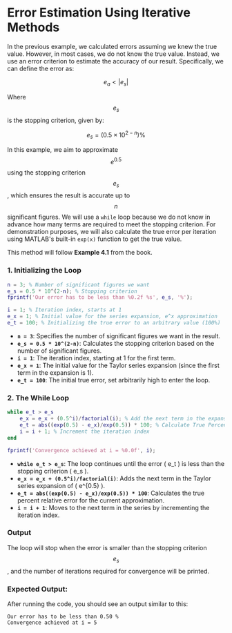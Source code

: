 <script src="https://polyfill.io/v3/polyfill.min.js?features=es6"></script>
<script id="MathJax-script" async src="https://cdn.jsdelivr.net/npm/mathjax@3/es5/tex-mml-chtml.js"></script>

# **Error Estimation Using Iterative Methods**

In the previous example, we calculated errors assuming we knew the true value. However, in most cases, we do not know the true value. Instead, we use an error criterion to estimate the accuracy of our result. Specifically, we can define the error as:

$$
e_a < | e_s |
$$

Where $$e_s$$ is the stopping criterion, given by:

$$
e_s = (0.5 \times 10^{2-n}) \%
$$

In this example, we aim to approximate $$e^{0.5}$$ using the stopping criterion $$e_s$$, which ensures the result is accurate up to $$n$$ significant figures. We will use a `while` loop because we do not know in advance how many terms are required to meet the stopping criterion. For demonstration purposes, we will also calculate the true error per iteration using MATLAB's built-in `exp(x)` function to get the true value.

This method will follow **Example 4.1** from the book.

### **1. Initializing the Loop**

```matlab
n = 3; % Number of significant figures we want
e_s = 0.5 * 10^(2-n); % Stopping criterion
fprintf('Our error has to be less than %0.2f %s', e_s, '%');

i = 1; % Iteration index, starts at 1
e_x = 1; % Initial value for the series expansion, e^x approximation
e_t = 100; % Initializing the true error to an arbitrary value (100%)
```

- **`n = 3`**: Specifies the number of significant figures we want in the result.
- **`e_s = 0.5 * 10^(2-n)`**: Calculates the stopping criterion based on the number of significant figures.
- **`i = 1`**: The iteration index, starting at 1 for the first term.
- **`e_x = 1`**: The initial value for the Taylor series expansion (since the first term in the expansion is 1).
- **`e_t = 100`**: The initial true error, set arbitrarily high to enter the loop.

### **2. The While Loop**

```matlab
while e_t > e_s
    e_x = e_x + (0.5^i)/factorial(i); % Add the next term in the expansion
    e_t = abs((exp(0.5) - e_x)/exp(0.5)) * 100; % Calculate True Percent Relative Error
    i = i + 1; % Increment the iteration index
end

fprintf('Convergence achieved at i = %0.0f', i);
```

- **`while e_t > e_s`**: The loop continues until the error \( e_t \) is less than the stopping criterion \( e_s \).
- **`e_x = e_x + (0.5^i)/factorial(i)`**: Adds the next term in the Taylor series expansion of \( e^{0.5} \).
- **`e_t = abs((exp(0.5) - e_x)/exp(0.5)) * 100`**: Calculates the true percent relative error for the current approximation.
- **`i = i + 1`**: Moves to the next term in the series by incrementing the iteration index.

### **Output**

The loop will stop when the error is smaller than the stopping criterion $$e_s$$, and the number of iterations required for convergence will be printed.

### **Expected Output:**

After running the code, you should see an output similar to this:

```
Our error has to be less than 0.50 %
Convergence achieved at i = 5
```

